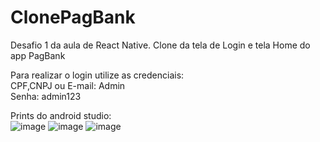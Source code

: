 # ClonePagBank
Desafio 1 da aula de React Native. Clone da tela de Login e tela Home do app PagBank

Para realizar o login utilize as credenciais:
<br>CPF,CNPJ ou E-mail: Admin
<br>Senha: admin123

Prints do android studio: <br>
![image](https://user-images.githubusercontent.com/89466436/145859093-9958f249-571e-4b33-aeb3-3947c5507964.png)
![image](https://user-images.githubusercontent.com/89466436/145859318-d3dcc03b-976e-4511-b971-86fb578b2b78.png)
![image](https://user-images.githubusercontent.com/89466436/145859375-f0d0ec21-1a12-4c48-9227-c6822324d61f.png)

